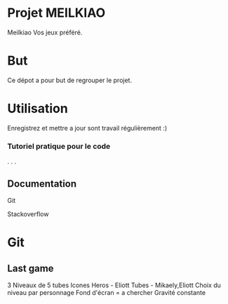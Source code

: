 # Projet MEILKIAO

Meilkiao Vos jeux préféré.

# But

Ce dépot a pour but de regrouper le projet.

# Utilisation

Enregistrez et mettre a jour sont travail régulièrement :)


### Tutoriel pratique pour le code

.
.
.

## Documentation

Git 

Stackoverflow

# Git


## Last game

3 Niveaux de 5 tubes 
Icones Heros - Eliott
Tubes - Mikaely,Eliott
Choix du niveau par personnage
Fond d'écran = a chercher
Gravité constante 